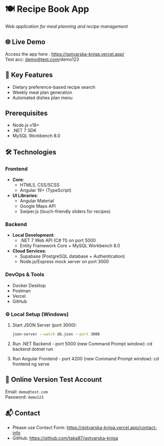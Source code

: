 # 🍽️ Recipe Book App  
*Web application for meal planning and recipe management*  

## 🌐 Live Demo  
Access the app here : https://gotvarska-kniga.vercel.app/   
Test acc: demo@test.com/demo123

## 🚀 Key Features  
- Dietary preference-based recipe search  
- Weekly meal plan generation  
- Automated dishes plan menu 

## Prerequisites
- Node.js v18+
- .NET 7 SDK
- MySQL Workbench 8.0

## 🛠 Technologies  

### **Frontend**  
- **Core**:  
  - HTML5, CSS/SCSS  
  - Angular 19+ (TypeScript)  
- **UI Libraries**:  
  - Angular Material  
  - Google Maps API  
  - Swiper.js (touch-friendly sliders for recipes)    

### **Backend**  
- **Local Development**:  
  - .NET 7 Web API (C# 11) on port 5000  
  - Entity Framework Core + MySQL Workbench 8.0  
- **Cloud Services**:  
  - Supabase (PostgreSQL database + Authentication)  
  - Node.js/Express mock server on port 3000   

### **DevOps & Tools**  
- Docker Desktop  
- Postman  
- Vercel  
- GitHub  

### ⚙️ Local Setup (Windows)
1. Start JSON Server (port 3000):
   ```cmd
   json-server --watch db.json --port 3000

2. Run .NET Backend - port 5000 (new Command Prompt window):
cd backend
dotnet run

3. Run Angular Frontend - port 4200 (new Command Prompt window):
cd frontend
ng serve


## 🔑 Online Version Test Account 
Email: `demo@test.com`  
Password: `demo123`

## 📬 Contact  
- Please use Contact Form: https://gotvarska-kniga.vercel.app/contact-info
- GitHub: https://github.com/taka87/gotvarska-kniga